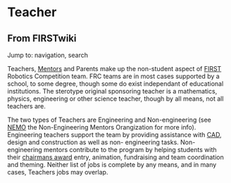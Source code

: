 # Teacher

## From FIRSTwiki

Jump to: navigation, search

Teachers, [Mentors](Mentors "Mentors") and Parents make up the non-student aspect of [FIRST](http://www.usfirst.org/robotics/index.html "http://www.usfirst.org/robotics/index.html") Robotics Competition team. FRC teams are in most cases supported by a school, to some degree, though some do exist independant of educational institutions. The sterotype original sponsoring teacher is a mathematics, physics, engineering or other science teacher, though by all means, not all teachers are.

The two types of Teachers are Engineering and Non-engineering (see [NEMO](NEMO "NEMO") the Non-Engineering Mentors Orangization for more info). Engineering teachers support the team by providing assistance with [CAD](CAD "CAD"), design and construction as well as non- engineering tasks. Non-engineering mentors contribute to the program by helping students with their [chairmans award](/index.php?title=Chairmans_award&action=edit "Chairmans award") entry, animation, fundraising and team coordination and theming. Neither list of jobs is complete by any means, and in many cases, Teachers jobs may overlap.
